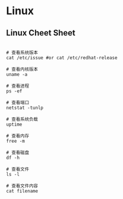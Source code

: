 # Linux

## Linux Cheet Sheet

```shell

# 查看系统版本
cat /etc/issue #or cat /etc/redhat-release

# 查看内核版本
uname -a

# 查看进程
ps -ef

# 查看端口
netstat -tunlp

# 查看系统负载
uptime

# 查看内存
free -m

# 查看磁盘
df -h

# 查看文件
ls -l

# 查看文件内容
cat filename
```
